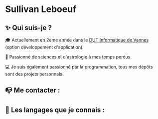 # Sullivan Leboeuf

## ✨ Qui suis-je ?

🎓 Actuellement en 2ème année dans le [DUT Informatique de Vannes](https://www.univ-ubs.fr/fr/index.html) (option développement d'application).

🌌 Passionné de sciences et d'astrologie à mes temps perdus.

💻 Je suis également passionné par la programmation, tous mes dépôts sont des projets personnels.

## 📭 Me contacter :


## 📌 Les langages que je connais :
